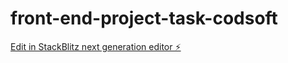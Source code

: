 # front-end-project-task-codsoft

[Edit in StackBlitz next generation editor ⚡️](https://stackblitz.com/~/github.com/Gayathri-kgna/front-end-project-task-codsoft)